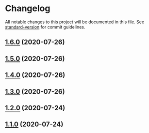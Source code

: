 # Changelog

All notable changes to this project will be documented in this file. See [standard-version](https://github.com/conventional-changelog/standard-version) for commit guidelines.


## [1.6.0](https://github.com/guan840912/flask-uploadfile/compare/v1.5.0...v1.6.0) (2020-07-26)

## [1.5.0](https://github.com/guan840912/flask-uploadfile/compare/v1.4.0...v1.5.0) (2020-07-26)

## [1.4.0](https://github.com/guan840912/flask-uploadfile/compare/v1.3.0...v1.4.0) (2020-07-26)

## [1.3.0](https://github.com/guan840912/flask-uploadfile/compare/v1.2.0...v1.3.0) (2020-07-26)

## [1.2.0](https://github.com/guan840912/flask-uploadfile/compare/v1.1.0...v1.2.0) (2020-07-24)

## [1.1.0](https://github.com/guan840912/flask-uploadfile/compare/v1.0.0...v1.1.0) (2020-07-24)
